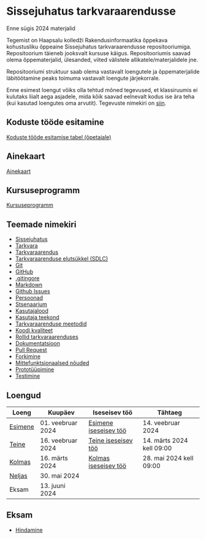 # Sissejuhatus tarkvaraarendusse
Enne sügis 2024 materjalid

Tegemist on Haapsalu kolledži Rakendusinformaatika õppekava kohustusliku õppeaine Sissejuhatus tarkvaraarendusse repositooriumiga. Repositoorium täieneb jooksvalt kursuse käigus. Repositooriumis saavad olema õppematerjalid, ülesanded, viited välistele allikatele/materjalidele jne.

Repositooriumi struktuur saab olema vastavalt loengutele ja õppematerjalide läbitöötamine peaks toimuma vastavalt loengute järjekorrale.

Enne esimest loengut võiks olla tehtud mõned tegevused, et klassiruumis ei kulutaks liialt aega asjadele, mida kõik saavad eelnevalt kodus ise ära teha (kui kasutad loengutes oma arvutit). Tegevuste nimekiri on [siin](lessons/enne_loenguid.md).

## Koduste tööde esitamine

[Koduste tööde esitamise tabel (õpetajale)](https://docs.google.com/spreadsheets/d/1nQHGV_-T3g5AZgdZ8NJBsLq_kFgqQMBoCDQNIkoTBfA/edit?usp=sharing)

## Ainekaart

[Ainekaart](docs/ainekaart.md)

## Kursuseprogramm

[Kursuseprogramm](docs/kursuseprogramm.md)

## Teemade nimekiri

- [Sissejuhatus](concepts/sissejuhatus/README.md)
- [Tarkvara](concepts/tarkvara/README.md)
- [Tarkvaraarendus](concepts/tarkvaraarendus/README.md)
- [Tarkvaraarenduse elutsükkel (SDLC)](concepts/SDLC/README.md)
- [Git](concepts/git/README.md)
- [GitHub](concepts/github/README.md)
- [.gitingore](concepts/gitignore/README.md)
- [Markdown](concepts/markdown/README.md)
- [Github Issues](concepts/githubissues/README.md)
- [Persoonad](concepts/persoona/README.md)
- [Stsenaarium](concepts/stsenaarium/README.md)
- [Kasutajalood](concepts/kasutajalugu/README.md)
- [Kasutaja teekond](concepts/kasutajateekond/README.md)
- [Tarkvaraarenduse meetodid](concepts/arendusmeetodid/README.md)
- [Koodi kvaliteet](concepts/koodikvaliteet/README.md)
- [Rollid tarkvaraarenduses](concepts/rollid/README.md)
- [Dokumentatsioon](concepts/dokumentatsioon/README.md)
- [Pull Request](concepts/pullrequest/README.md)
- [Forkimine](concepts/fork/README.md)
- [Mittefunktsionaalsed nõuded](concepts/mittefunktsionaalsednouded/README.md)
- [Prototüüpimine](concepts/prototyypimine/README.md)
- [Testimine](concepts/testimine/README.md)

## Loengud

| Loeng | Kuupäev | Iseseisev töö | Tähtaeg |
|-------|---------|----------------|---------|
| [Esimene](lessons/loeng_01/README.md) | 01. veebruar 2024 | [Esimene iseseisev töö](./docs/kodusedtood/kodune_01.md) | 14. veebruar 2024 |
| [Teine](lessons/loeng_02/README.md) | 16. veebruar 2024 | [Teine iseseisev töö](./docs/kodusedtood/kodune_02.md) | 14. märts 2024 kell 09:00 |
| [Kolmas](lessons/loeng_03/README.md) | 16. märts 2024 | [Kolmas iseseisev töö](./docs/kodusedtood/kodune_03.md) | 28. mai 2024 kell 09:00 |
| [Neljas](lessons/loeng_04/README.md) | 30. mai 2024 |  |  |
| Eksam | 13. juuni 2024 |  |  |

## Eksam

- [Hindamine]()
